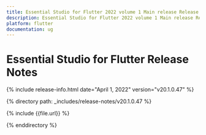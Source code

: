 ```yaml
---
title: Essential Studio for Flutter 2022 volume 1 Main release Release Notes  
description: Essential Studio for Flutter 2022 volume 1 Main release Release Notes  
platform: flutter
documentation: ug
---
```


# Essential Studio for Flutter  Release Notes  

{% include release-info.html date="April 1, 2022" version="v20.1.0.47" %} 

{% directory path: _includes/release-notes/v20.1.0.47 %}

{% include {{file.url}} %}

{% enddirectory %}